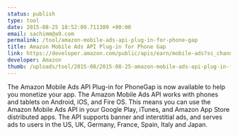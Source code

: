 ```yaml
--- 
status: publish
type: tool
date: 2015-08-25 18:52:09.711389 +00:00
email: sachimm@a9.com
permalink: /tool/amazon-mobile-ads-api-plug-in-for-phone-gap
title: Amazon Mobile Ads API Plug-in for Phone Gap
link: https://developer.amazon.com/public/apis/earn/mobile-ads?sc_channel=Partner&sc_brand=Mobile_Ads&sc_segment=Devs&sc_publisher=PhoneGap&sc_WW&
developer: Amazon
thumb: /uploads/tool/2015-08/2015-08-25-amazon-mobile-ads-api-plug-in-for-phone-gap.png
---
```


The Amazon Mobile Ads API Plug-in for PhoneGap is now available to help you monetize your app. The Amazon Mobile Ads API works with phones and tablets on Android, iOS, and Fire OS. This means you can use the Amazon Mobile Ads API in your Google Play, iTunes, and Amazon App Store distributed apps. The API supports banner and interstitial ads, and serves ads to users in the US, UK, Germany, France, Spain, Italy and Japan.

